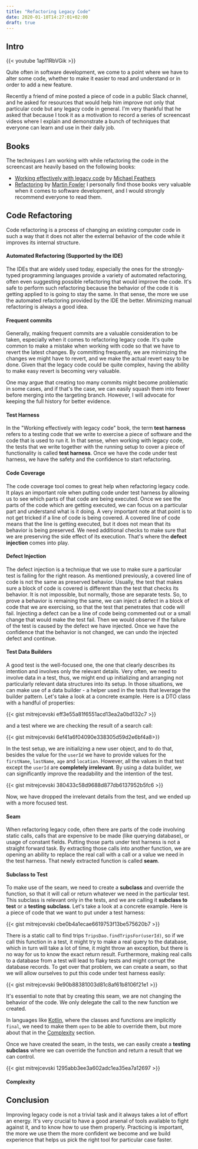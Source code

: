 ```yaml
---
title: "Refactoring Legacy Code"
date: 2020-01-10T14:27:01+02:00
draft: true
---
```


## Intro

{{< youtube 1ap11RbVGik >}}

Quite often in software development, we come to a point where we have to alter some code, whether to make it easier to read and understand or in order to add a new feature.

Recently a friend of mine posted a piece of code in a public Slack channel, and he asked for resources that would help him improve not only that particular code but any legacy code in general. I'm very thankful that he asked that because I took it as a motivation to record a series of screencast videos where I explain and demonstrate a bunch of techniques that everyone can learn and use in their daily job.

## Books
The techniques I am working with while refactoring the code in the screencast are heavily based on the following books:
 - [Working effectively with legacy code]("https://bit.ly/2R8lkVM") by [Michael Feathers]("https://twitter.com/mfeathers")
 - [Refactoring]("https://amzn.to/2ucyGaB") by [Martin Fowler]("https://twitter.com/martinfowler")
I personally find those books very valuable when it comes to software development, and I would strongly recommend everyone to read them.

## Code Refactoring
Code refactoring is a process of changing an existing computer code in such a way that it does not alter the external behavior of the code while it improves its internal structure.

#### Automated Refactoring (Supported by the IDE)
The IDEs that are widely used today, especially the ones for the strongly-typed programming languages provide a variety of automated refactoring, often even suggesting possible refactoring that would improve the code. It's safe to perform such refactoring because the behavior of the code it is getting applied to is going to stay the same. In that sense, the more we use the automated refactoring provided by the IDE the better. Minimizing manual refactoring is always a good idea.

#### Frequent commits
Generally, making frequent commits are a valuable consideration to be taken, especially when it comes to refactoring legacy code. It's quite common to make a mistake when working with code so that we have to revert the latest changes. By committing frequently, we are minimizing the changes we might have to revert, and we make the actual revert easy to be done. Given that the legacy code could be quite complex, having the ability to make easy revert is becoming very valuable.

One may argue that creating too many commits might become problematic in some cases, and if that's the case, we can easily squash them into fewer before merging into the targeting branch. However, I will advocate for keeping the full history for better evidence.

#### Test Harness
In the "Working effectively with legacy code" book, the term **test harness** refers to a testing code that we write to exercise a piece of software and the code that is used to run it. In that sense, when working with legacy code, the tests that we write together with the running setup to cover a piece of functionality is called **test harness**. Once we have the code under test harness, we have the safety and the confidence to start refactoring.

#### Code Coverage
The code coverage tool comes to great help when refactoring legacy code. It plays an important role when putting code under test harness by allowing us to see which parts of that code are being executed. Once we see the parts of the code which are getting executed, we can focus on a particular part and understand what is it doing. A very important note at that point is to not get tricked if a line of code is being covered. A covered line of code means that the line is getting executed, but it does not mean that its behavior is being preserved. We need additional checks to make sure that we are preserving the side effect of its execution. That's where the **defect injection** comes into play.

#### Defect Injection
The defect injection is a technique that we use to make sure a particular test is failing for the right reason. As mentioned previously, a covered line of code is not the same as preserved behavior. Usually, the test that makes sure a block of code is covered is different than the test that checks its behavior. It is not impossible, but normally, those are separate tests. So, to prove a behavior is remaining the same, we can inject a defect in a block of code that we are exercising, so that the test that penetrates that code will fail. Injecting a defect can be a line of code being commented out or a small change that would make the test fail. Then we would observe if the failure of the test is caused by the defect we have injected. Once we have the confidence that the behavior is not changed, we can undo the injected defect and continue.

#### Test Data Builders
A good test is the well-focused one, the one that clearly describes its intention and involves only the relevant details. Very often, we need to involve data in a test, thus, we might end up initializing and arranging not particularly relevant data structures into its setup. In those situations, we can make use of a data builder - a helper used in the tests that leverage the builder pattern. Let's take a look at a concrete example. Here is a DTO class with a handful of properties:

{{< gist mitrejcevski eff3e55a81f6551acd13ea2a0bd132c7 >}}

and a test where we are checking the result of a search call:

{{< gist mitrejcevski 6ef41a6f04090e338305d59d2e6bf4a8>}}

In the test setup, we are initializing a new user object, and to do that, besides the value for the `userId` we have to provide values for the `firstName`, `lastName`, `age` and `location`. However, all the values in that test except the `userId` are **completely irrelevant**. By using a data builder, we can significantly improve the readability and the intention of the test.

{{< gist mitrejcevski 380433c58d9688d877db6137952b5fc6 >}}

Now, we have dropped the irrelevant details from the test, and we ended up with a more focused test.

#### Seam
When refactoring legacy code, often there are parts of the code involving static calls, calls that are expensive to be made (like querying database), or usage of constant fields. Putting those parts under test harness is not a straight forward task. By extracting those calls into another function, we are opening an ability to replace the real call with a call or a value we need in the test harness. That newly extracted function is called **seam**.

#### Subclass to Test
To make use of the seam, we need to create a **subclass** and override the function, so that it will call or return whatever we need in the particular test. This subclass is relevant only in the tests, and we are calling it **subclass to test** or a **testing subclass**. Let's take a look at a concrete example. Here is a piece of code that we want to put under a test harness:

{{< gist mitrejcevski cbe0b4a1ecae6619753f13be575620b7 >}}

There is a static call to find trips `TripsDao.findTripsFor(userId)`, so if we call this function in a test, it might try to make a real query to the database, which in turn will take a lot of time, it might throw an exception, but there is no way for us to know the exact return result. Furthermore, making real calls to a database from a test will lead to flaky tests and might corrupt the database records. To get over that problem, we can create a seam, so that we will allow ourselves to put this code under test harness easily:

{{< gist mitrejcevski 9e90b88381003d81c8af61b8106f21e1 >}}

It's essential to note that by creating this seam, we are not changing the behavior of the code. We only delegate the call to the new function we created.

In languages like [Kotlin]("https://kotlinlang.org/"), where the classes and functions are implicitly `final`, we need to make them `open` to be able to override them, but more about that in the [Complexity](#complexity) section.

Once we have created the seam, in the tests, we can easily create a **testing subclass** where we can override the function and return a result that we can control.

{{< gist mitrejcevski 1295abb3ee3a602adc1ea35ea7a12697 >}}

#### Complexity

## Conclusion
Improving legacy code is not a trivial task and it always takes a lot of effort an energy. It's very crucial to have a good arsenal of tools available to fight against it, and to know how to use them properly. Practicing is important, the more we use them the more confident we become and we build experience that helps us pick the right tool for particular case faster.
